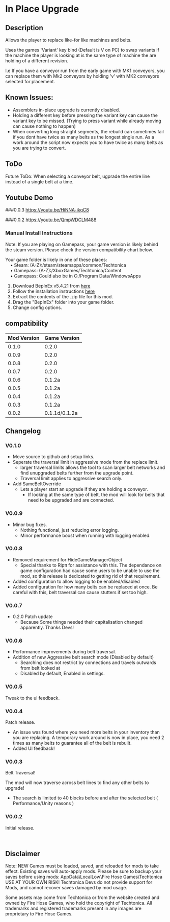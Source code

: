 # In Place Upgrade

## Description

Allows the player to replace like-for like machines and belts.

Uses the games 'Variant' key bind (Default is V on PC) to swap variants if the machine the player is looking at is the same type of machine the are holding of a different revision.

I.e If you have a conveyor run from the early game with MK1 conveyors, you can replace them with Mk2 conveyors by holding 'v' with MK2 conveyors selected for placement.

## Known Issues:
- Assemblers in-place upgrade is currently disabled.
- Holding a different key before pressing the variant key can cause the variant key to be missed. (Trying to press variant while already moving can cause nothing to happen)
- When converting long straight segments, the rebuild can sometimes fail if you dont have twice as many belts as the longest single run. As a work around the script now expects you to have twice as many belts as you are trying to convert.

## ToDo
Future ToDo: When selecting a conveyor belt, ugprade the entire line instead of a single belt at a time.

## Youtube Demo

###0.0.3
https://youtu.be/HiNNA-ikqC8

###0.0.2
https://youtu.be/QmpWDCLM488

### Manual Install Instructions

Note: If you are playing on Gamepass, your game version is likely behind the steam version. Please check the version compatibility chart below.

Your game folder is likely in one of these places:  
    • Steam: (A-Z):/steam/steamapps/common/Techtonica  
    • Gamepass: (A-Z):/XboxGames/Techtonica/Content  
    • Gamepass: Could also be in C:/Program Data/WindowsApps  

1. Download BepInEx v5.4.21 from [here](https://github.com/BepInEx/BepInEx/releases)
2. Follow the installation instructions [here](https://docs.bepinex.dev/articles/user_guide/installation/index.html)
3. Extract the contents of the .zip file for this mod.
4. Drag the "BepInEx" folder into your game folder.
5. Change config options. 

## compatibility
| Mod Version | Game Version |
| --- | --- |
| 0.1.0 | 0.2.0 |
| 0.0.9 | 0.2.0 |
| 0.0.8 | 0.2.0 |
| 0.0.7 | 0.2.0 |
| 0.0.6 | 0.1.2a |
| 0.0.5 | 0.1.2a |
| 0.0.4 | 0.1.2a |
| 0.0.3 | 0.1.2a |
| 0.0.2 | 0.1.1d/0.1.2a |

## Changelog
### V0.1.0
- Move source to github and setup links.
- Seperate the traversal limit in aggressive mode from the replace limit.
	- larger traversal limits allows the tool to scan larger belt networks and find unupgraded belts further from the upgrade point.
	- Traversal limit applies to aggressive search only.
- Add SameBeltOverride
	- Lets a player start an upgrade if they are holding a conveyor.
		- If looking at the same type of belt, the mod will look for belts that need to be upgraded and are connected.
### V0.0.9
- Minor bug fixes.
	- Nothing functional, just reducing error logging.
    - Minor performance boost when running with logging enabled.
### V0.0.8
- Removed requirement for HideGameManagerObject
	- Special thanks to Ripπ for assistance with this. The dependance on game configuration had cause some users to be unable to use the mod, so this release is dedicated to getting rid of that requirement.
- Added configuration to allow logging to be enabled/disabled
- Added configuration for how many belts can be replaced at once. Be careful with this, belt traversal can cause stutters if set too high.

### V0.0.7

- 0.2.0 Patch update
  - Because Some things needed their capitalisation changed apparently. Thanks Devs!

### V0.0.6

- Performance improvements during belt traversal.
- Addition of new Aggressive belt search mode (Disabled by default)
  - Searching does not restrict by connections and travels outwards from belt looked at
  - Disabled by default, Enabled in settings.

### V0.0.5

Tweak to the ui feedback.

### V0.0.4

Patch release. 
- An issue was found where you need more belts in your inventory than you are replacing. A temporary work around is now in place, you need 2 times as many belts to guarantee all of the belt is rebuilt.
- Added UI feedback!

### V0.0.3

Belt Traversal!

The mod will now traverse across belt lines to find any other belts to upgrade!
- The search is limited to 40 blocks before and after the selected belt ( Performance/Unity reasons )

### V0.0.2

Initial release.

&nbsp;
## Disclaimer

Note: NEW Games must be loaded, saved, and reloaded for mods to take effect. Existing saves will auto-apply mods. 
Please be sure to backup your saves before using mods: AppData\LocalLow\Fire Hose Games\Techtonica 
USE AT YOUR OWN RISK! Techtonica Devs do not provide support for Mods, and cannot recover saves damaged by mod usage.

Some assets may come from Techtonica or from the website created and owned by Fire Hose Games, who hold the copyright of Techtonica. All trademarks and registered trademarks present in any images are proprietary to Fire Hose Games.
